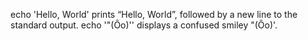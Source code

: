 echo 'Hello, World' prints “Hello, World”, followed by a new line to the standard output.
echo '"(Ôo)'' displays a confused smiley "(Ôo)'.

